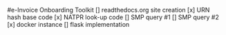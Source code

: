 #e-Invoice Onboarding Toolkit
[] readthedocs.org site creation
[x] URN hash base code 
[x] NATPR look-up code
[] SMP query #1
[] SMP query #2
[x] docker instance
[] flask implementation
